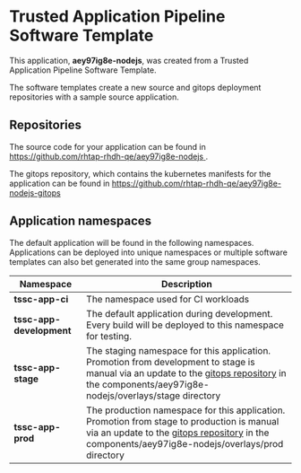 # Trusted Application Pipeline Software Template

This application, **aey97ig8e-nodejs**, was created from a Trusted Application Pipeline Software Template.

The software templates create a new source and gitops deployment repositories with a sample source application. 

## Repositories

The source code for your application can be found in [https://github.com/rhtap-rhdh-qe/aey97ig8e-nodejs ](https://github.com/rhtap-rhdh-qe/aey97ig8e-nodejs ).
 
The gitops repository, which contains the kubernetes manifests for the application can be found in 
[https://github.com/rhtap-rhdh-qe/aey97ig8e-nodejs-gitops ](https://github.com/rhtap-rhdh-qe/aey97ig8e-nodejs-gitops ) 

## Application namespaces 

The default application will be found in the following namespaces. Applications can be deployed into unique namespaces or multiple software templates can also bet generated into the same group namespaces.  

|  Namespace   |  Description   |  
| -------- | -------- |
| **tssc-app-ci** | The namespace used for CI workloads |
| **tssc-app-development** | The default application during development. Every build will be deployed to this namespace for testing. |
| **tssc-app-stage** | The staging namespace for this application. Promotion from development to stage is manual via an update to the [gitops repository](https://github.com/rhtap-rhdh-qe/aey97ig8e-nodejs-gitops ) in the components/aey97ig8e-nodejs/overlays/stage directory |
| **tssc-app-prod** | The production namespace for this application. Promotion from stage to production is manual via an update to the [gitops repository](https://github.com/rhtap-rhdh-qe/aey97ig8e-nodejs-gitops ) in the components/aey97ig8e-nodejs/overlays/prod directory |